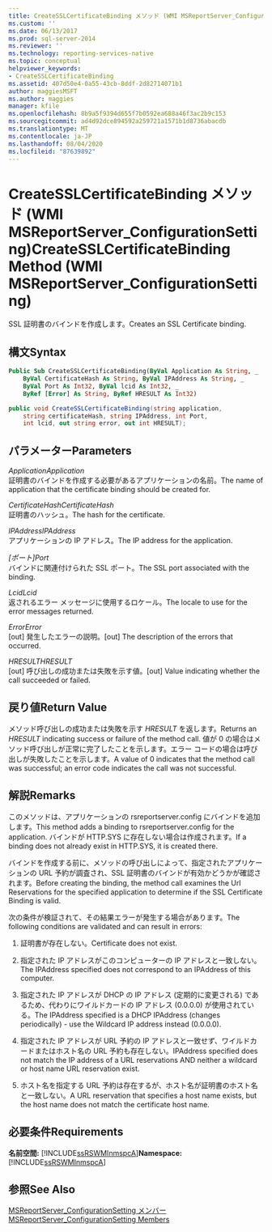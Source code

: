 ```yaml
---
title: CreateSSLCertificateBinding メソッド (WMI MSReportServer_ConfigurationSetting) | Microsoft Docs
ms.custom: ''
ms.date: 06/13/2017
ms.prod: sql-server-2014
ms.reviewer: ''
ms.technology: reporting-services-native
ms.topic: conceptual
helpviewer_keywords:
- CreateSSLCertificateBinding
ms.assetid: 407d50e4-0a55-43cb-8ddf-2d82714071b1
author: maggiesMSFT
ms.author: maggies
manager: kfile
ms.openlocfilehash: 8b9a5f9394d655f7b0592ea688a46f3ac2b9c153
ms.sourcegitcommit: ad4d92dce894592a259721a1571b1d8736abacdb
ms.translationtype: MT
ms.contentlocale: ja-JP
ms.lasthandoff: 08/04/2020
ms.locfileid: "87639892"
---
```

# <a name="createsslcertificatebinding-method-wmi-msreportserver_configurationsetting"></a><span data-ttu-id="e6827-102">CreateSSLCertificateBinding メソッド (WMI MSReportServer_ConfigurationSetting)</span><span class="sxs-lookup"><span data-stu-id="e6827-102">CreateSSLCertificateBinding Method (WMI MSReportServer_ConfigurationSetting)</span></span>
  <span data-ttu-id="e6827-103">SSL 証明書のバインドを作成します。</span><span class="sxs-lookup"><span data-stu-id="e6827-103">Creates an SSL Certificate binding.</span></span>  
  
## <a name="syntax"></a><span data-ttu-id="e6827-104">構文</span><span class="sxs-lookup"><span data-stu-id="e6827-104">Syntax</span></span>  
  
```vb  
Public Sub CreateSSLCertificateBinding(ByVal Application As String, _  
    ByVal CertificateHash As String, ByVal IPAddress As String, _  
    ByVal Port As Int32, ByVal lcid As Int32, _  
    ByRef [Error] As String, ByRef HRESULT As Int32)  
```  
  
```csharp  
public void CreateSSLCertificateBinding(string application,   
    string certificateHash, string IPAddress, int Port,   
    int lcid, out string error, out int HRESULT);  
```  
  
## <a name="parameters"></a><span data-ttu-id="e6827-105">パラメーター</span><span class="sxs-lookup"><span data-stu-id="e6827-105">Parameters</span></span>  
 <span data-ttu-id="e6827-106">*Application*</span><span class="sxs-lookup"><span data-stu-id="e6827-106">*Application*</span></span>  
 <span data-ttu-id="e6827-107">証明書のバインドを作成する必要があるアプリケーションの名前。</span><span class="sxs-lookup"><span data-stu-id="e6827-107">The name of application that the certificate binding should be created for.</span></span>  
  
 <span data-ttu-id="e6827-108">*CertificateHash*</span><span class="sxs-lookup"><span data-stu-id="e6827-108">*CertificateHash*</span></span>  
 <span data-ttu-id="e6827-109">証明書のハッシュ。</span><span class="sxs-lookup"><span data-stu-id="e6827-109">The hash for the certificate.</span></span>  
  
 <span data-ttu-id="e6827-110">*IPAddress*</span><span class="sxs-lookup"><span data-stu-id="e6827-110">*IPAddress*</span></span>  
 <span data-ttu-id="e6827-111">アプリケーションの IP アドレス。</span><span class="sxs-lookup"><span data-stu-id="e6827-111">The IP address for the application.</span></span>  
  
 <span data-ttu-id="e6827-112">*[ポート]*</span><span class="sxs-lookup"><span data-stu-id="e6827-112">*Port*</span></span>  
 <span data-ttu-id="e6827-113">バインドに関連付けられた SSL ポート。</span><span class="sxs-lookup"><span data-stu-id="e6827-113">The SSL port associated with the binding.</span></span>  
  
 <span data-ttu-id="e6827-114">*Lcid*</span><span class="sxs-lookup"><span data-stu-id="e6827-114">*Lcid*</span></span>  
 <span data-ttu-id="e6827-115">返されるエラー メッセージに使用するロケール。</span><span class="sxs-lookup"><span data-stu-id="e6827-115">The locale to use for the error messages returned.</span></span>  
  
 <span data-ttu-id="e6827-116">*Error*</span><span class="sxs-lookup"><span data-stu-id="e6827-116">*Error*</span></span>  
 <span data-ttu-id="e6827-117">[out] 発生したエラーの説明。</span><span class="sxs-lookup"><span data-stu-id="e6827-117">[out] The description of the errors that occurred.</span></span>  
  
 <span data-ttu-id="e6827-118">*HRESULT*</span><span class="sxs-lookup"><span data-stu-id="e6827-118">*HRESULT*</span></span>  
 <span data-ttu-id="e6827-119">[out] 呼び出しの成功または失敗を示す値。</span><span class="sxs-lookup"><span data-stu-id="e6827-119">[out] Value indicating whether the call succeeded or failed.</span></span>  
  
## <a name="return-value"></a><span data-ttu-id="e6827-120">戻り値</span><span class="sxs-lookup"><span data-stu-id="e6827-120">Return Value</span></span>  
 <span data-ttu-id="e6827-121">メソッド呼び出しの成功または失敗を示す *HRESULT* を返します。</span><span class="sxs-lookup"><span data-stu-id="e6827-121">Returns an *HRESULT* indicating success or failure of the method call.</span></span> <span data-ttu-id="e6827-122">値が 0 の場合はメソッド呼び出しが正常に完了したことを示します。エラー コードの場合は呼び出しが失敗したことを示します。</span><span class="sxs-lookup"><span data-stu-id="e6827-122">A value of 0 indicates that the method call was successful; an error code indicates the call was not successful.</span></span>  
  
## <a name="remarks"></a><span data-ttu-id="e6827-123">解説</span><span class="sxs-lookup"><span data-stu-id="e6827-123">Remarks</span></span>  
 <span data-ttu-id="e6827-124">このメソッドは、アプリケーションの rsreportserver.config にバインドを追加します。</span><span class="sxs-lookup"><span data-stu-id="e6827-124">This method adds a binding to rsreportserver.config for the application.</span></span> <span data-ttu-id="e6827-125">バインドが HTTP.SYS に存在しない場合は作成されます。</span><span class="sxs-lookup"><span data-stu-id="e6827-125">If a binding does not already exist in HTTP.SYS, it is created there.</span></span>  
  
 <span data-ttu-id="e6827-126">バインドを作成する前に、メソッドの呼び出しによって、指定されたアプリケーションの URL 予約が調査され、SSL 証明書のバインドが有効かどうかが確認されます。</span><span class="sxs-lookup"><span data-stu-id="e6827-126">Before creating the binding, the method call examines the Url Reservations for the specified application to determine if the SSL Certificate Binding is valid.</span></span>  
  
 <span data-ttu-id="e6827-127">次の条件が検証されて、その結果エラーが発生する場合があります。</span><span class="sxs-lookup"><span data-stu-id="e6827-127">The following conditions are validated and can result in errors:</span></span>  
  
1.  <span data-ttu-id="e6827-128">証明書が存在しない。</span><span class="sxs-lookup"><span data-stu-id="e6827-128">Certificate does not exist.</span></span>  
  
2.  <span data-ttu-id="e6827-129">指定された IP アドレスがこのコンピューターの IP アドレスと一致しない。</span><span class="sxs-lookup"><span data-stu-id="e6827-129">The IPAddress specified does not correspond to an IPAddress of this computer.</span></span>  
  
3.  <span data-ttu-id="e6827-130">指定された IP アドレスが DHCP の IP アドレス (定期的に変更される) であるため、代わりにワイルドカードの IP アドレス (0.0.0.0) が使用されている。</span><span class="sxs-lookup"><span data-stu-id="e6827-130">The IPAddress specified is a DHCP IPAddress (changes periodically) - use the Wildcard IP address instead (0.0.0.0).</span></span>  
  
4.  <span data-ttu-id="e6827-131">指定された IP アドレスが URL 予約の IP アドレスと一致せず、ワイルドカードまたはホスト名の URL 予約も存在しない。</span><span class="sxs-lookup"><span data-stu-id="e6827-131">IPAddress specified does not match the IP address of a URL reservations AND neither a wildcard or host name URL reservation exist.</span></span>  
  
5.  <span data-ttu-id="e6827-132">ホスト名を指定する URL 予約は存在するが、ホスト名が証明書のホスト名と一致しない。</span><span class="sxs-lookup"><span data-stu-id="e6827-132">A URL reservation that specifies a host name exists, but the host name does not match the certificate host name.</span></span>  
  
## <a name="requirements"></a><span data-ttu-id="e6827-133">必要条件</span><span class="sxs-lookup"><span data-stu-id="e6827-133">Requirements</span></span>  
 <span data-ttu-id="e6827-134">**名前空間:** [!INCLUDE[ssRSWMInmspcA](../../includes/ssrswminmspca-md.md)]</span><span class="sxs-lookup"><span data-stu-id="e6827-134">**Namespace:** [!INCLUDE[ssRSWMInmspcA](../../includes/ssrswminmspca-md.md)]</span></span>  
  
## <a name="see-also"></a><span data-ttu-id="e6827-135">参照</span><span class="sxs-lookup"><span data-stu-id="e6827-135">See Also</span></span>  
 [<span data-ttu-id="e6827-136">MSReportServer_ConfigurationSetting メンバー</span><span class="sxs-lookup"><span data-stu-id="e6827-136">MSReportServer_ConfigurationSetting Members</span></span>](msreportserver-configurationsetting-members.md)  
  
  
